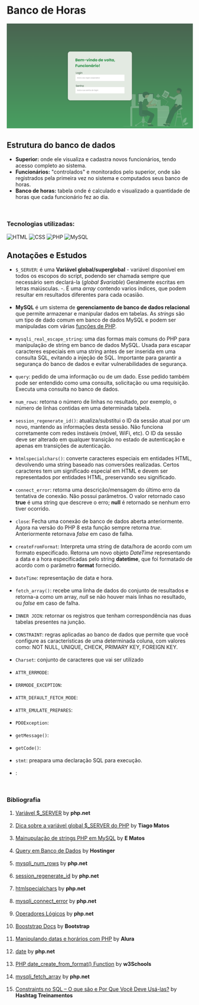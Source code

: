 # Banco de Horas

<div>

<img src="./assets/template/login_page.png" alt="Página inicial de login do sistema" />

<br>

## Estrutura do banco de dados
<ul>
    <li><b>Superior:</b> onde ele visualiza e cadastra novos funcionários, tendo acesso completo ao sistema.</li>
    <li><b>Funcionários:</b> "controlados" e monitorados pelo superior, onde são registrados pela primeira vez no sistema e computados seus banco de horas.</li>
    <li><b>Banco de horas:</b> tabela onde é calculado e visualizado a quantidade de horas que cada funcionário fez ao dia.</li>
</ul>

<br>

<h3>Tecnologias utilizadas:</h3>
<img src="" alt="HTML" />
<img src="" alt="CSS" />
<img src="" alt="PHP" />
<img src="" alt="MySQL" />

<br>

<h2>Anotações e Estudos</h2>

<ul>
    <li><code>$_SERVER</code>: é uma <b>Variável global/superglobal</b> - variável disponível em todos os escopos do script, podendo ser chamada sempre que necessário sem declará-la (<i>global $variable</i>) Geralmente escritas em letras maiúsculas. -. É uma <i>array</i> contendo varios índices, que podem resultar em resultados diferentes para cada ocasião.</li>
    <br>
    <li><b>MySQL</b> é um sistema de <b>gerenciamento de banco de dados relacional</b> que permite armazenar e manipular dados em tabelas. As <i>strings</i> são um tipo de dado comum em banco de dados MySQL e podem ser manipuladas com várias <u>funções de PHP</u>.</li>
    <br>
    <li><code>mysqli_real_escape_string</code>: uma das formas mais comuns do PHP para <b:>manipulação de string em banco de dados MySQL</b>. Usada para escapar caracteres especiais em uma string antes de ser inserida em uma consulta SQL, evitando a injeção de SQL. Importante para garantir a segurança do banco de dados e evitar vulnerabilidades de segurança.</li>
    <br>
    <li><code>query</code>: pedido de uma informação ou de um dado. Esse pedido também pode ser entendido como uma consulta, solicitação ou uma requisição. Executa uma consulta no banco de dados.</li>
    <br>
    <li><code>num_rows</code>: retorna o número de linhas no resultado, por exemplo, o número de linhas contidas em uma determinada tabela.</li>
    <br>
    <li><code>session_regenerate_id()</code>: atualiza/substitui o ID da sessão atual por um novo, mantendo as informações desta sessão. Não funciona corretamente com redes instáveis (móvel, WiFi, etc). O ID da sessão deve ser alterado em qualquer transição no estado de autenticação e apenas em transições de autenticação.</li>
    <br>
    <li><code>htmlspecialchars()</code>: converte caracteres especiais em entidades HTML, devolvendo uma string baseado nas conversões realizadas. Certos caracteres tem um significado especial em HTML e devem ser representados por entidades HTML, preservando seu significado.</li>
    <br>
    <li><code>connect_error</code>: retorna uma descrição/mensagem do último erro da tentativa de conexão. Não possui parâmetros. O valor retornado caso <b>true</b> é uma string que descreve o erro; <b>null</b> é retornado se nenhum erro tiver ocorrido.</li>
    <br>
    <li><code>close</code>: Fecha uma conexão de banco de dados aberta anteriormente. Agora na versão do PHP 8 esta função sempre retorna <i>true</i>. Anteriormente retornava <i>false</i> em caso de falha.</li>
    <br>
    <li><code>createFromFormat</code>: Interpreta uma string de data/hora de acordo com um formato especificado. Retorna um novo objeto <i>DateTime</i> representando a data e a hora especificadas pelo string <b>datetime</b>, que foi formatado de acordo com o parâmetro <b>format</b> fornecido.</li>
    <br>
    <li><code>DateTime</code>: representação de data e hora.</li>
    <br>
    <li><code>fetch_array()</code>: recebe uma linha de dados do conjunto de resultados e retorna-a como um array, <i>null</i> se não houver mais linhas no resultado, ou <i>false</i> em caso de falha.</li>
    <br>
    <li><code>INNER JOIN</code>: retornar os registros que tenham correspondência nas duas tabelas presentes na junção.</li>
    <br>
    <li><code>CONSTRAINT</code>: regras aplicadas ao banco de dados que permite que você configure as características de uma determinada coluna, com valores como: NOT NULL, UNIQUE, CHECK, PRIMARY KEY, FOREIGN KEY.</li>
    <br>
    <li><code>Charset</code>: conjunto de caracteres que vai ser utilizado</li>
    <br>
    <li><code>ATTR_ERRMODE</code>: </li>
    <br>
    <li><code>ERRMODE_EXCEPTION</code>: </li>
    <br>
    <li><code>ATTR_DEFAULT_FETCH_MODE</code>: </li>
    <br>
    <li><code>ATTR_EMULATE_PREPARES</code>: </li>
    <br>
    <li><code>PDOException</code>: </li>
    <br>
    <li><code>getMessage()</code>: </li>
    <br>
    <li><code>getCode()</code>: </li>
    <br>
    <li><code>stmt</code>: preapara uma declaração SQL para execução.</li>
    <br>
    <li><code></code>: </li>
</ul>

<br>

<h3>Bibliografia</h3>

<ol>
    <li><a href="https://www.php.net/manual/pt_BR/reserved.variables.server.php">Variável $_SERVER</a> by <b>php.net</b></li>
    <br>
    <li><a href="https://blog.tiagomatos.com/dica-sobre-a-variavel-global-server-do-php/">Dica sobre a variável global $_SERVER do PHP</a> by <b>Tiago Matos</b></li>
    <br>
    <li><a href="https://pt.linkedin.com/pulse/manipula%C3%A7%C3%A3o-de-strings-php-em-mysql-e-matos-?utm_source=share&utm_medium=guest_desktop&utm_campaign=copy">Mainupulação de strings PHP em MySQL</a> by <b>E Matos</b></li>
    <br>
    <li><a href="https://www.hostinger.com.br/tutoriais/o-que-e-query">Query em Banco de Dados</a> by <b>Hostinger</b></li>
    <br>
    <li><a href="https://www.php.net/manual/pt_BR/mysqli-result.num-rows.php">mysqli_num_rows</a> by <b>php.net</b></li>
    <br>
    <li><a href="https://www.php.net/manual/pt_BR/function.session-regenerate-id.php">session_regenerate_id</a> by <b>php.net</b></li>
    <br>
    <li><a href="https://www.php.net/manual/en/function.htmlspecialchars.php">htmlspecialchars</a> by <b>php.net</b></li>
    <br>
    <li><a href="https://www.php.net/manual/pt_BR/mysqli.connect-error.php">mysqli_connect_error</a> by <b>php.net</b></li>
    <br>
    <li><a href="https://www.php.net/manual/pt_BR/language.operators.logical.php">Operadores Lógicos</a> by <b>php.net</b></li>
    <br>
    <li><a href="https://getbootstrap.com/">Booststrap Docs</a> by <b>Bootstrap</b></li>
    <br>
    <li><a href="https://www.alura.com.br/artigos/manipulando-datas-e-horarios-com-php">Manipulando datas e horários com PHP</a> by <b>Alura</b></li>
    <br>
    <li><a href="https://www.php.net/manual/en/function.date.php">date</a> by <b>php.net</b></li>
    <br>
    <li><a href="https://www.w3schools.com/php/func_date_create_from_format.asp">PHP date_create_from_format() Function</a> by <b>w3Schools</b></li>
    <br>
    <li><a href="https://www.php.net/manual/pt_BR/mysqli-result.fetch-array.php">mysqli_fetch_array</a> by <b>php.net</b></li>
    <br>
    <li><a href="https://www.hashtagtreinamentos.com/constraints-no-sql?gad_source=1&gclid=EAIaIQobChMI-s7_1NiAhgMVb43CCB0h8QpPEAAYASAAEgL-kPD_BwE">Constraints no SQL – O que são e Por Que Você Deve Usá-las?</a> by <b>Hashtag Treinamentos</b></li>
    <br>
</ol>

</div>